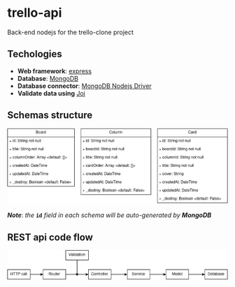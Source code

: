# **trello-api**
Back-end nodejs for the trello-clone project

## **Techologies**
- **Web framework**: [express](https://www.npmjs.com/package/express)
- **Database**: [MongoDB](https://www.mongodb.com/)
- **Database connector**: [MongoDB Nodejs Driver](https://www.npmjs.com/package/mongodb)
- **Validate data using** [Joi](https://www.npmjs.com/package/joi)

## **Schemas structure**
![Schemas](./pics/design_schemas.jpg)

***Note***: *the* **`id`** *field in each schema will be auto-generated by **MongoDB***

## **REST api code flow**
![REST flow](./pics/RESTApi-flow.jpg)
